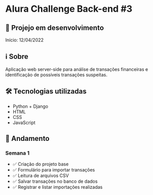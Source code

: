 # Alura Challenge Back-end #3

## 🚧 Projejo em desenvolvimento
Início: 12/04/2022

## ℹ Sobre
Aplicação web server-side para análise de transações financeiras e identificação de possíveis transações suspeitas.

## 🛠 Tecnologias utilizadas
- Python + Django
- HTML
- CSS
- JavaScript

## 📅 Andamento

### Semana 1
- ✅ Criação do projeto base
- ✅ Formulário para importar transações
- ✅ Leitura de arquivos CSV
- ✅ Salvar transações no banco de dados
- ✅ Registrar e listar importações realizadas

